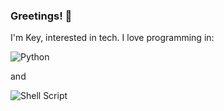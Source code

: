 ### Greetings! 👋

I'm Key, interested in tech. I love programming in:

![Python](https://img.shields.io/badge/python-3670A0?style=for-the-badge&logo=python&logoColor=ffdd54) 

and 

![Shell Script](https://img.shields.io/badge/shell_script-%23121011.svg?style=for-the-badge&logo=gnu-bash&logoColor=white)

